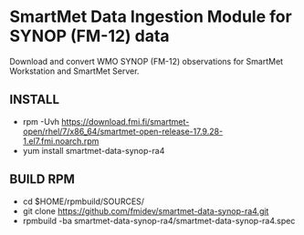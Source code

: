 # SmartMet Data Ingestion Module for SYNOP (FM-12) data

Download and convert WMO SYNOP (FM-12) observations for SmartMet Workstation and SmartMet Server.

## INSTALL
- rpm -Uvh https://download.fmi.fi/smartmet-open/rhel/7/x86_64/smartmet-open-release-17.9.28-1.el7.fmi.noarch.rpm
- yum install smartmet-data-synop-ra4

## BUILD RPM
- cd $HOME/rpmbuild/SOURCES/
- git clone https://github.com/fmidev/smartmet-data-synop-ra4.git
- rpmbuild -ba smartmet-data-synop-ra4/smartmet-data-synop-ra4.spec
